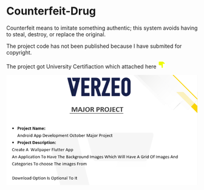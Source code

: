 # Counterfeit-Drug
Counterfeit means to imitate something authentic; this system avoids having to steal, destroy, or replace the original.

The project code has not been published because I have submited for copyright.

The project got University Certifiaction which attached here <img alt="Coding" width="20" src="https://github.com/sawantrohit144/Wallpaper-App/blob/main/hand-down-solid.png">

<img alt="Project Certification" width="600" src="https://github.com/sawantrohit144/Wallpaper-App/blob/main/Major%20Project%20Decription.PNG">
